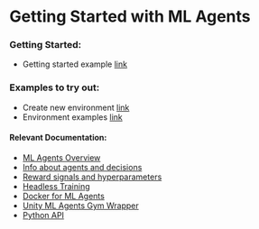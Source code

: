 # Getting Started with ML Agents

### Getting Started:
- Getting started example [link](https://github.com/Unity-Technologies/ml-agents/blob/main/docs/Getting-Started.md)

### Examples to try out:
- Create new environment [link](https://github.com/Unity-Technologies/ml-agents/blob/main/docs/Learning-Environment-Create-New.md)
- Environment examples [link](https://github.com/Unity-Technologies/ml-agents/blob/main/docs/Learning-Environment-Examples.md)

#### Relevant Documentation:
- [ML Agents Overview](https://github.com/Unity-Technologies/ml-agents/blob/main/docs/ML-Agents-Overview.md)
- [Info about agents and decisions](https://github.com/Unity-Technologies/ml-agents/blob/main/docs/Learning-Environment-Design-Agents.md#decisions) 
- [Reward signals and hyperparameters](https://github.com/Unity-Technologies/ml-agents/blob/main/docs/Training-Configuration-File.md)
- [Headless Training](https://github.com/Unity-Technologies/ml-agents/blob/main/docs/Learning-Environment-Executable.md)
- [Docker for ML Agents](https://github.com/Unity-Technologies/ml-agents/blob/main/docs/Using-Docker.md)
- [Unity ML Agents Gym Wrapper](https://github.com/Unity-Technologies/ml-agents/blob/main/gym-unity/README.md)
- [Python API](https://github.com/Unity-Technologies/ml-agents/blob/main/docs/Python-API.md)
